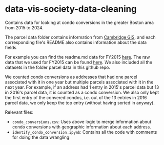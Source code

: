# data-vis-society-data-cleaning

Contains data for looking at condo conversions in the greater Boston area from 2015 to 2024.

The parcel data folder contains information from [Cambridge GIS](https://github.com/cambridgegis/cambridgegis_data/tree/main/Assessing), and each corresponding file's README also contains information about the data fields. 

For example you can find the readme.md data for FY2015 [here](https://github.com/cambridgegis/cambridgegis_data/tree/main/Assessing/FY2015/FY2015_Parcels). The raw data that we used for FY2015 can be found [here](https://github.com/cambridgegis/cambridgegis_data/blob/main/Assessing/FY2015/FY2015_Parcels/ASSESSING_PropertyDatabase_FY2015.csv). We also included all the datasets in the folder parcel data in this github repo. 

We counted condo conversions as addresses that had one parcel associated with it in one year but multiple parcels associated with it in the next year. For example, if an address had 1 entry in 2015's parcel data but 13 in 2016's parcel data, it is counted as a condo conversion. We also only kept the first entry of the convered condos, i.e. out of the 13 entries in 2016 parcel data, we only keep the top entry (without having sorted in anyway). 

Relevant files:
* `condo_conversions.csv`: Uses above logic to merge information about condo conversions with geographic information about each address.
* `identify_condo_conversion.ipynb`: Contains all the code with comments for doing the data wrangling



